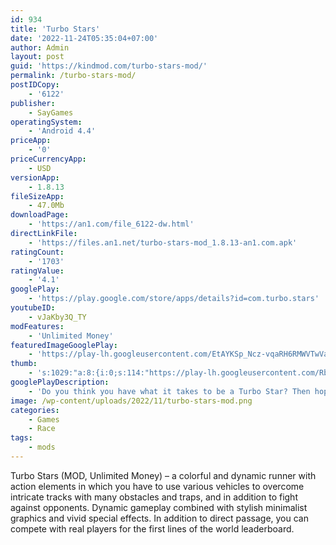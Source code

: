 ```yaml
---
id: 934
title: 'Turbo Stars'
date: '2022-11-24T05:35:04+07:00'
author: Admin
layout: post
guid: 'https://kindmod.com/turbo-stars-mod/'
permalink: /turbo-stars-mod/
postIDCopy:
    - '6122'
publisher:
    - SayGames
operatingSystem:
    - 'Android 4.4'
priceApp:
    - '0'
priceCurrencyApp:
    - USD
versionApp:
    - 1.8.13
fileSizeApp:
    - 47.0Mb
downloadPage:
    - 'https://an1.com/file_6122-dw.html'
directLinkFile:
    - 'https://files.an1.net/turbo-stars-mod_1.8.13-an1.com.apk'
ratingCount:
    - '1703'
ratingValue:
    - '4.1'
googlePlay:
    - 'https://play.google.com/store/apps/details?id=com.turbo.stars'
youtubeID:
    - vJaKby3Q_TY
modFeatures:
    - 'Unlimited Money'
featuredImageGooglePlay:
    - 'https://play-lh.googleusercontent.com/EtAYKSp_Ncz-vqaRH6RMWVTwVagwsZGOdelo6qztOwJTEdKcLLvYoWiwyWUj6KBp_ss'
thumb:
    - 's:1029:"a:8:{i:0;s:114:"https://play-lh.googleusercontent.com/RbBxO10zY-4B_Ax_i0SInttka_hof9zZK0QIkNHeHl5boNuATxel3VrHzFcoIdiy1g=w526-h296";i:1;s:115:"https://play-lh.googleusercontent.com/wDGkD0XKw2xBWnjAbim9QBin9jOfGjRWIuUvDFUBd37G9HmRsu1jAA_w8wttR3hAJsE=w526-h296";i:2;s:115:"https://play-lh.googleusercontent.com/oX7jYZIpnbWh6PEF65sssTTDtGpjhttwOoCru0or9g5Jhq2rSGcs8gFiuv3yJ02xFg4=w526-h296";i:3;s:116:"https://play-lh.googleusercontent.com/vJf8aQt3MPGqB1Kidn1hl37QI5gsbuos_z2lbyQIyNwl7lXKOevFm8kPB4tkHozPd4-t=w526-h296";i:4;s:115:"https://play-lh.googleusercontent.com/FPjtu1Zd-vv0QIevf68qZXoJbR41N1eWupgwfSeYoauC04Bi-Woll7zwKh-Ak_J9gg0=w526-h296";i:5;s:114:"https://play-lh.googleusercontent.com/-Stpea0yBE6puLejvdvVQfbgg5N22dr_nyFfOFjLP0NIMWTkOwsXKDHz_BCSnUHm2g=w526-h296";i:6;s:115:"https://play-lh.googleusercontent.com/oqZfUgqSbhpwtuQ-88-aFuuZeI4LyLe8YPgeCy2KysuMULhPrXZ_b-9dyXmOQAP4y1Y=w526-h296";i:7;s:115:"https://play-lh.googleusercontent.com/BQ2lKC8NH4537bEgovHUmFIJZlQ7lW7kvNuDPolnSYJ9L2gdkGvD47RW800D4L26hKY=w526-h296";}";'
googlePlayDescription:
    - 'Do you think you have what it takes to be a Turbo Star? Then hop on your skateboard 🏄 and speed down the track in this wild and fast-paced racing game!. HEART-POUNDING HIGH-SPEED RACING. Zoom through a wide variety of exhilarating tracks and defeat your opponents in a competitive 🛹 skateboarding game that puts a fresh spin on the karting genre 🏎️. The short tracks and rapid pace means that every move you make counts! Will you be the first racer to cross the finish line 🥇, or will you crash into a revolving wall and allow your rivals to get ahead of you?'
image: /wp-content/uploads/2022/11/turbo-stars-mod.png
categories:
    - Games
    - Race
tags:
    - mods
---
```


Turbo Stars (MOD, Unlimited Money) – a colorful and dynamic runner with action elements in which you have to use various vehicles to overcome intricate tracks with many obstacles and traps, and in addition to fight against opponents. Dynamic gameplay combined with stylish minimalist graphics and vivid special effects. In addition to direct passage, you can compete with real players for the first lines of the world leaderboard.